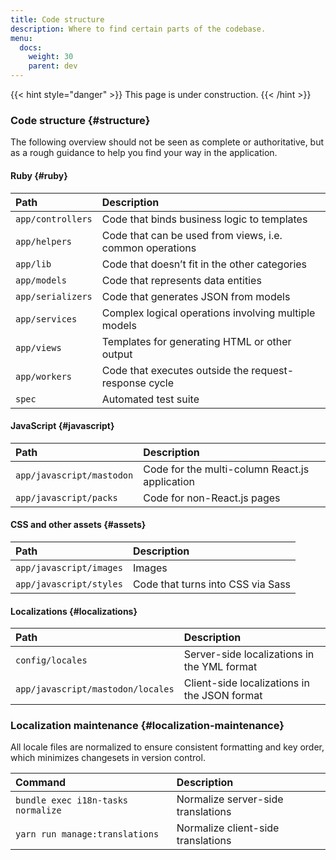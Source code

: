 ```yaml
---
title: Code structure
description: Where to find certain parts of the codebase.
menu:
  docs:
    weight: 30
    parent: dev
---
```


{{< hint style="danger" >}}
This page is under construction.
{{< /hint >}}

### Code structure {#structure}

The following overview should not be seen as complete or authoritative, but as a rough guidance to help you find your way in the application.

#### Ruby {#ruby}

| Path | Description |
| :--- | :--- |
| `app/controllers` | Code that binds business logic to templates |
| `app/helpers` | Code that can be used from views, i.e. common operations |
| `app/lib` | Code that doesn’t fit in the other categories |
| `app/models` | Code that represents data entities |
| `app/serializers` | Code that generates JSON from models |
| `app/services` | Complex logical operations involving multiple models |
| `app/views` | Templates for generating HTML or other output |
| `app/workers` | Code that executes outside the request-response cycle |
| `spec` | Automated test suite |

#### JavaScript {#javascript}

| Path | Description |
| :--- | :--- |
| `app/javascript/mastodon` | Code for the multi-column React.js application |
| `app/javascript/packs` | Code for non-React.js pages |

#### CSS and other assets {#assets}

| Path | Description |
| :--- | :--- |
| `app/javascript/images` | Images |
| `app/javascript/styles` | Code that turns into CSS via Sass |

#### Localizations {#localizations}

| Path | Description |
| :--- | :--- |
| `config/locales` | Server-side localizations in the YML format |
| `app/javascript/mastodon/locales` | Client-side localizations in the JSON format |

### Localization maintenance {#localization-maintenance}

All locale files are normalized to ensure consistent formatting and key order, which minimizes changesets in version control.

| Command | Description |
| :--- | :--- |
| `bundle exec i18n-tasks normalize` | Normalize server-side translations |
| `yarn run manage:translations` | Normalize client-side translations |

